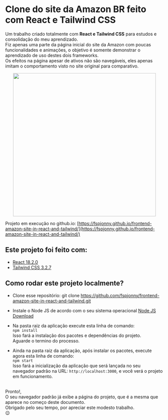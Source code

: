 # Clone do site da Amazon BR feito com React e Tailwind CSS
Um trabalho criado totalmente com **React e Tailwind CSS** para estudos e consolidação do meu aprendizado.</br>
Fiz apenas uma parte da página inicial do site da Amazon com poucas funcionalidades e animações, o objetivo é somente demonstrar o aprendizado de uso destes dois frameworks.</br>
Os efeitos na página apesar de ativos não são navegáveis, eles apenas imitam o comportamento visto no site original para comparativo.

<div align="center">
<img width="455" src="https://i.imgur.com/45VPjlE.png">
</div>

Projeto em execução no github.io: [https://fspjonny.github.io/frontend-amazon-site-in-react-and-tailwind/](https://fspjonny.github.io/frontend-amazon-site-in-react-and-tailwind/)

## Este projeto foi feito com:

* [React 18.2.0](https://pt-br.reactjs.org/)
* [Tailwind CSS 3.2.7](https://tailwindcss.com/)

## Como rodar este projeto localmente?

* Clone esse repositório: git clone https://github.com/fspjonny/frontend-amazon-site-in-react-and-tailwind.git<br>
* Instale o Node JS de acordo com o seu sistema operacional [Node JS Download](https://nodejs.org/en/download/)

* Na pasta raiz da aplicação execute esta linha de comando:</br>
`npm install`</br>
Isso fará a instalação dos pacotes e dependências do projeto.</br>
Aguarde o termino do processo.

* Ainda na pasta raiz da aplicação, após instalar os pacotes, execute agora esta linha de comando:</br>
`npm start`</br>
Isso fará a inicialização da aplicação que será lançada no seu navegador padrão na URL: `http://localhost:3000`, e você verá o projeto em funcionamento.

</br>Pronto!,</br>
O seu navegador padrão já exibe a página do projeto, que é a mesma que aparece no começo deste documento.
</br>Obrigado pelo seu tempo, por apreciar este modesto trabalho.
</br>😉